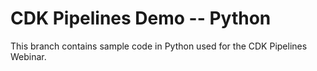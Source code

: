 # CDK Pipelines Demo -- Python

This branch contains sample code in Python used for the
CDK Pipelines Webinar.
